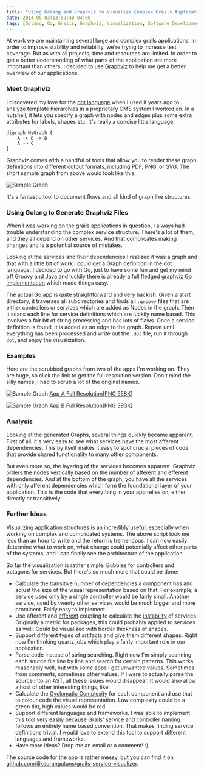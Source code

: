 ```yaml
---
title: "Using Golang and Graphviz to Visualize Complex Grails Applications"
date: 2014-05-03T13:59:40-04:00
tags: [Golang, Go, Grails, Graphviz, Visualization, Software Development]
---
```


At work we are maintaining several large and complex grails applications. In order to improve stability and reliability, we're trying to increase test coverage. But as with all projects, time and resources are limited. In order to get a better understanding of what parts of the application are more important than others, I decided to use [Graphviz](http://www.graphviz.org/) to help me get a better overview of our applications.

### Meet Graphviz

I discovered my love for the [dot language](http://www.graphviz.org/content/dot-language) when I used it years ago to analyze template hierarchies in a proprietary CMS system I worked on. In a nutshell, it lets you specify a graph with nodes and edges plus some extra attributes for labels, shapes etc. It's really a concise little language:

	digraph MyGraph {
		A -> B -> D
		A -> C
	}

Graphviz comes with a handful of tools that allow you to render these graph definitions into different output formats, including PDF, PNG, or SVG. The short sample graph from above would look like this:

![Sample Graph](/assets/images/graphviz-sample.png)

It's a fantastic tool to document flows and all kind of graph like structures.

### Using Golang to Generate Graphviz Files

When I was working on the grails applications in question, I always had trouble understanding the complex service structure. There's a lot of them, and they all depend on other services. And that complicates making changes and is a potential source of mistakes.

Looking at the services and their dependencies I realized it was a graph and that with a little bit of work I could get a Graph definition in the dot language. I decided to go with Go, just to have some fun and get my mind off Groovy and Java and luckily there is already a full fledged [graphviz Go implementation](https://code.google.com/p/gographviz/) which made things easy.

The actual Go app is quite straightforward and very hackish. Given a start directory, it traverses all subdirectories and finds all `.groovy` files that are either controllers or services which are added as Nodes in the graph. Then it scans each line for service definitions which are luckily name based. This involves a fair bit of string processing and has lots of flaws. Once a service definition is found, it is added as an edge to the graph. Repeat until everything has been processed and write out the `.dot` file, run it through `dot`, and enjoy the visualization.

### Examples

Here are the scrubbed graphs from two of the apps I'm working on. They are huge, so click the link to get the full resolution version. Don't mind the silly names, I had to scrub a lot of the original names.

![Sample Graph](/assets/images/sample-app-01.png)
[App A Full Resolution[PNG 558K]](/assets/images/sample-app-01.png)

![Sample Graph](/assets/images/sample-app-02.png)
[App B Full Resolution[PNG 393K]](/assets/images/sample-app-02.png)

### Analysis

Looking at the generated Graphs, several things quickly became apparent. First of all, it's very easy to see what services have the most afferent dependencies. This by itself makes it easy to spot crucial pieces of code that provide shared functionality to many other components.

But even more so, the layering of the services becomes apparent. Graphviz orders the nodes vertically based on the number of afferent and efferent dependencies. And at the bottom of the graph, you have all the services with only afferent dependencies which form the foundational layer of your application. This is the code that everything in your app relies on, either directly or transitively.

### Further Ideas

Visualizing application structures is an incredibly useful, especially when working on complex and complicated systems. The above script took me less than an hour to write and the return is tremendous. I can now easily determine what to work on, what change could potentially affect other parts of the systems, and I can finally see the architecture of the application.

So far the visualization is rather simple. Bubbles for controllers and octagons for services. But there's so much more that could be done:

- Calculate the transitive number of dependencies a component has and adjust the size of the visual representation based on that. For example, a service used only by a single controller would be fairly small. Another service, used by twenty other services would be much bigger and more prominent. Fairly easy to implement.
- Use afferent and [efferent](http://en.wikipedia.org/wiki/Efferent_coupling) coupling to calculate the [instability](http://en.wikipedia.org/wiki/Software_package_metrics) of services. Originally a metric for packages, this could probably applied to services as well. Could be visualized with border thickness of shapes.
- Support different types of artifacts and give them different shapes. Right now I'm thinking quartz jobs which play a fairly important role in our application.
- Parse code instead of string searching. Right now I'm simply scanning each source file line by line and search for certain patterns. This works reasonably well, but with some apps I get unwanted values. Sometimes from comments, sometimes other values. If I were to actually parse the source into an AST, all these issues would disappear. It would also allow a host of other interesting things, like:
- Calculate the [Cyclomatic Complexity](http://en.wikipedia.org/wiki/Cyclomatic_complexity) for each component and use that to colour code the visual representation. Low complexity could be a green tint, high values would be red.
- Support different languages and frameworks. I was able to implement this tool very easily because Grails' service and controller naming follows an entirely name based convention. That makes finding service definitions trivial. I would love to extend this tool to support different languages and frameworks.
- Have more ideas? Drop me an email or a comment! :)

The source code for the app is rather messy, but you can find it on [github.com/ilikeorangutans/grails-service-visualizer](https://github.com/ilikeorangutans/grails-service-visualizer).

